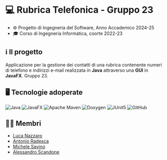 # 💻 Rubrica Telefonica  - Gruppo 23
- ⚙️ Progetto di Ingegneria del Software, Anno Accademico 2024-25
- 🎓 Corso di Ingegneria Informatica, coorte 2022-23

## ℹ️ Il progetto
Applicazione per la gestione dei contatti di una rubrica contenente numeri di telefono e indirizzi e-mail realizzata in **Java** attraverso una **GUI** in **JavaFX**. Gruppo 23.

## 🖥️ Tecnologie adoperate

![Java](https://img.shields.io/badge/java-%23ED8B00.svg?style=for-the-badge&logo=openjdk&logoColor=white)
![JavaFX](https://img.shields.io/badge/javafx-%23FF0000.svg?style=for-the-badge&logo=javafx&logoColor=white)
![Apache Maven](https://img.shields.io/badge/Apache%20Maven-C71A36?style=for-the-badge&logo=Apache%20Maven&logoColor=white)
![Doxygen](https://img.shields.io/badge/doxygen-2C4AA8?style=for-the-badge&logo=doxygen&logoColor=white)
![JUnit5](https://img.shields.io/badge/JUnit5-f5f5f5?style=for-the-badge&logo=junit5&logoColor=dc524a)
![GitHub](https://img.shields.io/badge/github-%23121011.svg?style=for-the-badge&logo=github&logoColor=white)

## 👨‍💻 Membri
- [Luca Nazzaro](https://github.com/LucaNazz)
- [Antonio Radesca](https://github.com/Rad03anto)
- [Michele Savino](https://github.com/michelesavino)
- [Alessandro Scandone](https://github.com/alescand1)


